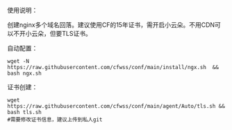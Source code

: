 使用说明：

创建nginx多个域名回落。建议使用CF的15年证书，需开启小云朵。不用CDN可以不开小云朵，但要TLS证书。

自动配置：
  
    wget -N https://raw.githubusercontent.com/cfwss/conf/main/install/ngx.sh  && bash ngx.sh


证书创建：

    wget https://raw.githubusercontent.com/cfwss/conf/main/agent/Auto/tls.sh && bash tls.sh
    #需要修改证书信息，建议上传到私人git
